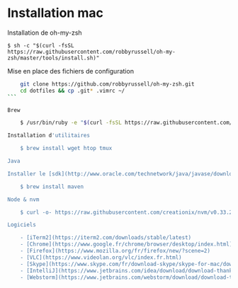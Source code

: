 # Installation mac

Installation de oh-my-zsh

    $ sh -c "$(curl -fsSL https://raw.githubusercontent.com/robbyrussell/oh-my-zsh/master/tools/install.sh)"

Mise en place des fichiers de configuration

````bash
    git clone https://github.com/robbyrussell/oh-my-zsh.git
    cd dotfiles && cp .git* .vimrc ~/
```

Brew

    $ /usr/bin/ruby -e "$(curl -fsSL https://raw.githubusercontent.com/Homebrew/install/master/install)"

Installation d'utilitaires

    $ brew install wget htop tmux

Java

Installer le [sdk](http://www.oracle.com/technetwork/java/javase/downloads/jdk8-downloads-2133151.html)

    $ brew install maven

Node & nvm

    $ curl -o- https://raw.githubusercontent.com/creationix/nvm/v0.33.2/install.sh | bash

Logiciels

    - [iTerm2](https://iterm2.com/downloads/stable/latest)
    - [Chrome](https://www.google.fr/chrome/browser/desktop/index.html)
    - [Firefox](https://www.mozilla.org/fr/firefox/new/?scene=2)
    - [VLC](https://www.videolan.org/vlc/index.fr.html)
    - [Skype](https://www.skype.com/fr/download-skype/skype-for-mac/downloading/)
    - [IntelliJ](https://www.jetbrains.com/idea/download/download-thanks.html?platform=mac)
    - [Webstorm](https://www.jetbrains.com/webstorm/download/download-thanks.html)
